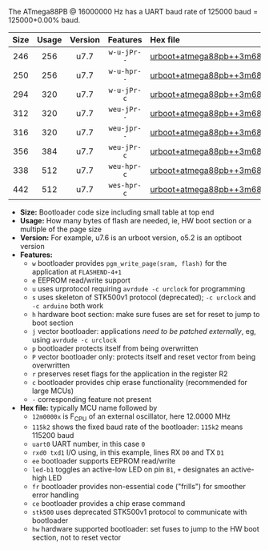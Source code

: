 The ATmega88PB @ 16000000 Hz has a UART baud rate of 125000 baud = 125000+0.00% baud.

|Size|Usage|Version|Features|Hex file|
|:-:|:-:|:-:|:-:|:--|
|246|256|u7.7|`w-u-jPr--`|[urboot+atmega88pb++3m6864x+++28k8_uart0_rxd0_txd1_led+b5.hex](https://raw.githubusercontent.com/stefanrueger/urboot.hex/main/cores/minicore/atmega88pb/external_oscillator/fcpu++3m6864_Hz/br+++28k8_bps/urboot+atmega88pb++3m6864x+++28k8_uart0_rxd0_txd1_led+b5.hex)|
|250|256|u7.7|`w-u-hpr--`|[urboot+atmega88pb++3m6864x+++28k8_uart0_rxd0_txd1_led+b5_fr_hw.hex](https://raw.githubusercontent.com/stefanrueger/urboot.hex/main/cores/minicore/atmega88pb/external_oscillator/fcpu++3m6864_Hz/br+++28k8_bps/urboot+atmega88pb++3m6864x+++28k8_uart0_rxd0_txd1_led+b5_fr_hw.hex)|
|294|320|u7.7|`w-u-jPr-c`|[urboot+atmega88pb++3m6864x+++28k8_uart0_rxd0_txd1_led+b5_fr_ce.hex](https://raw.githubusercontent.com/stefanrueger/urboot.hex/main/cores/minicore/atmega88pb/external_oscillator/fcpu++3m6864_Hz/br+++28k8_bps/urboot+atmega88pb++3m6864x+++28k8_uart0_rxd0_txd1_led+b5_fr_ce.hex)|
|312|320|u7.7|`weu-jPr--`|[urboot+atmega88pb++3m6864x+++28k8_uart0_rxd0_txd1_ee_led+b5.hex](https://raw.githubusercontent.com/stefanrueger/urboot.hex/main/cores/minicore/atmega88pb/external_oscillator/fcpu++3m6864_Hz/br+++28k8_bps/urboot+atmega88pb++3m6864x+++28k8_uart0_rxd0_txd1_ee_led+b5.hex)|
|316|320|u7.7|`weu-jpr--`|[urboot+atmega88pb++3m6864x+++28k8_uart0_rxd0_txd1_ee_led+b5_fr.hex](https://raw.githubusercontent.com/stefanrueger/urboot.hex/main/cores/minicore/atmega88pb/external_oscillator/fcpu++3m6864_Hz/br+++28k8_bps/urboot+atmega88pb++3m6864x+++28k8_uart0_rxd0_txd1_ee_led+b5_fr.hex)|
|356|384|u7.7|`weu-jPr-c`|[urboot+atmega88pb++3m6864x+++28k8_uart0_rxd0_txd1_ee_led+b5_fr_ce.hex](https://raw.githubusercontent.com/stefanrueger/urboot.hex/main/cores/minicore/atmega88pb/external_oscillator/fcpu++3m6864_Hz/br+++28k8_bps/urboot+atmega88pb++3m6864x+++28k8_uart0_rxd0_txd1_ee_led+b5_fr_ce.hex)|
|338|512|u7.7|`weu-hpr-c`|[urboot+atmega88pb++3m6864x+++28k8_uart0_rxd0_txd1_ee_led+b5_fr_ce_hw.hex](https://raw.githubusercontent.com/stefanrueger/urboot.hex/main/cores/minicore/atmega88pb/external_oscillator/fcpu++3m6864_Hz/br+++28k8_bps/urboot+atmega88pb++3m6864x+++28k8_uart0_rxd0_txd1_ee_led+b5_fr_ce_hw.hex)|
|442|512|u7.7|`wes-hpr-c`|[urboot+atmega88pb++3m6864x+++28k8_uart0_rxd0_txd1_ee_led+b5_fr_ce_stk500_hw.hex](https://raw.githubusercontent.com/stefanrueger/urboot.hex/main/cores/minicore/atmega88pb/external_oscillator/fcpu++3m6864_Hz/br+++28k8_bps/urboot+atmega88pb++3m6864x+++28k8_uart0_rxd0_txd1_ee_led+b5_fr_ce_stk500_hw.hex)|

- **Size:** Bootloader code size including small table at top end
- **Usage:** How many bytes of flash are needed, ie, HW boot section or a multiple of the page size
- **Version:** For example, u7.6 is an urboot version, o5.2 is an optiboot version
- **Features:**
  + `w` bootloader provides `pgm_write_page(sram, flash)` for the application at `FLASHEND-4+1`
  + `e` EEPROM read/write support
  + `u` uses urprotocol requiring `avrdude -c urclock` for programming
  + `s` uses skeleton of STK500v1 protocol (deprecated); `-c urclock` and `-c arduino` both work
  + `h` hardware boot section: make sure fuses are set for reset to jump to boot section
  + `j` vector bootloader: applications *need to be patched externally*, eg, using `avrdude -c urclock`
  + `p` bootloader protects itself from being overwritten
  + `P` vector bootloader only: protects itself and reset vector from being overwritten
  + `r` preserves reset flags for the application in the register R2
  + `c` bootloader provides chip erase functionality (recommended for large MCUs)
  + `-` corresponding feature not present
- **Hex file:** typically MCU name followed by
  + `12m0000x` is F<sub>CPU</sub> of an external oscillator, here 12.0000 MHz
  + `115k2` shows the fixed baud rate of the bootloader: `115k2` means 115200 baud
  + `uart0` UART number, in this case `0`
  + `rxd0 txd1` I/O using, in this example, lines RX `D0` and TX `D1`
  + `ee` bootloader supports EEPROM read/write
  + `led-b1` toggles an active-low LED on pin `B1`, `+` designates an active-high LED
  + `fr` bootloader provides non-essential code ("frills") for smoother error handling
  + `ce` bootloader provides a chip erase command
  + `stk500` uses deprecated STK500v1 protocol to communicate with bootloader
  + `hw` hardware supported bootloader: set fuses to jump to the HW boot section, not to reset vector
